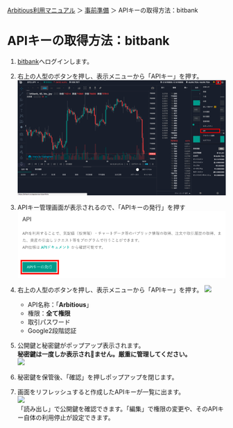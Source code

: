 [Arbitious利用マニュアル](../../) ＞ [事前準備](../) ＞ APIキーの取得方法：bitbank

# APIキーの取得方法：bitbank

1. [bitbank](https://www.btcbox.co.jp/user/login/)へログインします。  

1. 右上の人型のボタンを押し、表示メニューから「APIキー」を押す。  
![](img01.png)

1. APIキー管理画面が表示されるので、「APIキーの発行」を押す  
![](./img02.png)

1. 右上の人型のボタンを押し、表示メニューから「APIキー」を押す。
![](https://www.btcbox.co.jp/images/jubi/api-2.jpg)
    - API名称：「**Arbitious**」
    - 権限：**全て権限**
    - 取引パスワード
    - Google2段階認証

1. 公開鍵と秘密鍵がポップアップ表示されます。  
**秘密鍵は一度しか表示されません。厳重に管理してください。**  
![](https://www.btcbox.co.jp/images/jubi/api-3.jpg)

1. 秘密鍵を保管後、「確認」を押しポップアップを閉じます。

1. 画面をリフレッシュすると作成したAPIキーが一覧に出ます。  
![](https://www.btcbox.co.jp/images/jubi/api-4.jpg)  
「読み出し」で公開鍵を確認できます。「編集」で権限の変更や、そのAPIキー自体の利用停止が設定できます。